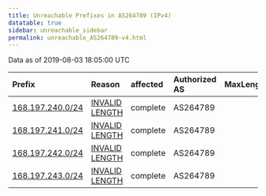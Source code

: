 ```yaml
---
title: Unreachable Prefixes in AS264789 (IPv4)
datatable: true
sidebar: unreachable_sidebar
permalink: unreachable_AS264789-v4.html
---
```


Data as of 2019-08-03 18:05:00 UTC


<div class="datatable-begin"></div>

| Prefix                                                     | Reason                                                                                                      | affected   | Authorized AS   |   MaxLength | Anchor                                         |   unreachable /24s |
|:-----------------------------------------------------------|:------------------------------------------------------------------------------------------------------------|:-----------|:----------------|------------:|:-----------------------------------------------|-------------------:|
| [168.197.240.0/24](https://stat.ripe.net/168.197.240.0/24) | [INVALID LENGTH](https://rpki-validator.ripe.net/announcement-preview?asn=AS264789&prefix=168.197.240.0/24) | complete   | AS264789        |          22 | [LACNIC](unreachable_LACNIC_RPKI_Root-v4.html) |                  1 |
| [168.197.241.0/24](https://stat.ripe.net/168.197.241.0/24) | [INVALID LENGTH](https://rpki-validator.ripe.net/announcement-preview?asn=AS264789&prefix=168.197.241.0/24) | complete   | AS264789        |          22 | [LACNIC](unreachable_LACNIC_RPKI_Root-v4.html) |                  1 |
| [168.197.242.0/24](https://stat.ripe.net/168.197.242.0/24) | [INVALID LENGTH](https://rpki-validator.ripe.net/announcement-preview?asn=AS264789&prefix=168.197.242.0/24) | complete   | AS264789        |          22 | [LACNIC](unreachable_LACNIC_RPKI_Root-v4.html) |                  1 |
| [168.197.243.0/24](https://stat.ripe.net/168.197.243.0/24) | [INVALID LENGTH](https://rpki-validator.ripe.net/announcement-preview?asn=AS264789&prefix=168.197.243.0/24) | complete   | AS264789        |          22 | [LACNIC](unreachable_LACNIC_RPKI_Root-v4.html) |                  1 |

<div class="datatable-end"></div>